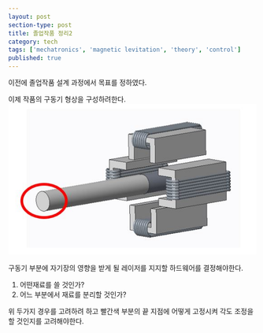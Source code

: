 ```yaml
---
layout: post
section-type: post
title: 졸업작품 정리2
category: tech
tags: ['mechatronics', 'magnetic levitation', 'theory', 'control']
published: true
---
```

이전에 졸업작품 설계 과정에서 목표를 정하였다.

이제 작품의 구동기 형상을 구성하려한다. 
<img src="/img/mechatronics/actuator1.JPG" alt="">

구동기 부분에 자기장의 영향을 받게 될 레이저를 지지할 하드웨어를 결정해야한다.

1) 어떤재료를 쓸 것인가?
2) 어느 부분에서 재료를 분리할 것인가?

위 두가지 경우를 고려하려 하고 빨간색 부분의 끝 지점에 어떻게 고정시켜 각도 조정을 할 것인지를 고려해야한다.